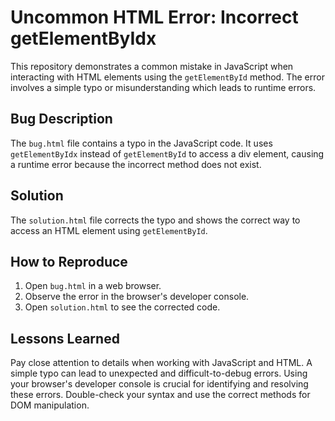 # Uncommon HTML Error: Incorrect getElementByIdx

This repository demonstrates a common mistake in JavaScript when interacting with HTML elements using the `getElementById` method.  The error involves a simple typo or misunderstanding which leads to runtime errors.

## Bug Description
The `bug.html` file contains a typo in the JavaScript code. It uses `getElementByIdx` instead of `getElementById` to access a div element, causing a runtime error because the incorrect method does not exist.

## Solution
The `solution.html` file corrects the typo and shows the correct way to access an HTML element using `getElementById`. 

## How to Reproduce
1. Open `bug.html` in a web browser.
2. Observe the error in the browser's developer console.
3. Open `solution.html` to see the corrected code.

## Lessons Learned
Pay close attention to details when working with JavaScript and HTML.  A simple typo can lead to unexpected and difficult-to-debug errors. Using your browser's developer console is crucial for identifying and resolving these errors. Double-check your syntax and use the correct methods for DOM manipulation.